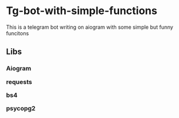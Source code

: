 # Tg-bot-with-simple-functions
This is a telegram bot writing on aiogram with some simple but funny funcitons
<h2>
Libs
</h2>
<h3>
<p> Aiogram </p>
<p> requests </p>
<p> bs4 </p>
<p> psycopg2 </p>
</h3>
